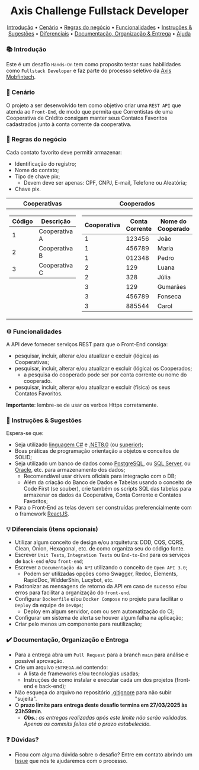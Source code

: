 <h1 align="center"> Axis Challenge Fullstack Developer </h1>

<p align="center">
   <a href="#-introdução">Introdução</a> •
   <a href="#-cenário">Cenário</a> •
   <a href="#-regras-do-negócio">Regras do negócio</a> • 
   <a href="#%EF%B8%8F-funcionalidades">Funcionalidades</a> • 
   <a href="#-instruções--sugestões">Instruções & Sugestões</a> • 
   <a href="#-diferenciais-itens-opcionais">Diferenciais</a> • 
   <a href="#%EF%B8%8F-documenta%C3%A7%C3%A3o-organiza%C3%A7%C3%A3o-e-entrega">Documentação, Organização & Entrega</a> •
   <a href="#question-d%C3%BAvidas">Ajuda</a>
</p>


### 📚 Introdução

Este é um desafio `Hands-On` tem como proposito testar suas habilidades como `Fullstack Developer` e faz parte do processo seletivo da [Axis Mobfintech](https://axis-mobfintech.com/).


### 🚀 Cenário

O projeto a ser desenvolvido tem como objetivo criar uma `REST API` que atenda ao `Front-End`, de modo que permita que Correntistas de uma Cooperativa de Crédito consigam manter seus Contatos Favoritos cadastrados junto à conta corrente da cooperativa.


### 🎯 Regras do negócio

Cada contato favorito deve permitir armazenar: 

- Identificação do registro;
- Nome do contato;
- Tipo de chave pix;
  - Devem deve ser apenas: CPF, CNPJ, E-mail, Telefone ou Aleatória;
- Chave pix.

<table align="center">
	<thead>
		<tr>
			<th>Cooperativas</th>
			<th>Cooperados</th>
		</tr>
	</thead>
	<tbody>
		<tr>
			<td valign = "top">
				<table>
					<thead>
						<tr>
							<th>Código</th>
							<th>Descrição</th>
						</tr>
					</thead>
					<tbody>
						<tr>
							<td>1</td>
							<td>Cooperativa A</td>
						</tr>
						<tr>
							<td>2</td>
							<td>Cooperativa B</td>
						</tr>
						<tr>
							<td>3</td>
							<td>Cooperativa C</td>
						</tr>
					</tbody>
				</table>
			</td>
			<td valign = "top">
				<table>
					<thead>
						<tr>
							<th>Cooperativa</th>
							<th>Conta Corrente</th>
							<th>Nome do Cooperado</th>
						</tr>
					</thead>
					<tbody>
						<tr>
							<td>1</td>
							<td>123456</td>
							<td>João</td>
						</tr>
						<tr>
							<td>1</td>
							<td>456789</td>
							<td>Maria</td>
						</tr>
						<tr>
							<td>1</td>
							<td>012348</td>
							<td>Pedro</td>
						</tr>
						<tr>
							<td>2</td>
							<td>129</td>
							<td>Luana</td>
						</tr>
						<tr>
							<td>2</td>
							<td>328</td>
							<td>Júlia</td>
						</tr>
						<tr>
							<td>3</td>
							<td>129</td>
							<td>Gumarães</td>
						</tr>
						<tr>
							<td>3</td>
							<td>456789</td>
							<td>Fonseca</td>
						</tr>
						<tr>
							<td>3</td>
							<td>885544</td>
							<td>Carol</td>
						</tr>
					<tbody>
				</table>
			</td>
		</tr>
	</tbody>
</table>


### ⚙️ Funcionalidades

A API deve fornecer serviços REST para que o Front-End consiga: 

 - pesquisar, incluir, alterar e/ou atualizar e excluir (lógica) as Cooperativas;
 - pesquisar, incluir, alterar e/ou atualizar e excluir (lógica) os Cooperados;
   - a pesquisa do cooperado pode ser por conta corrente ou nome do cooperado.
 - pesquisar, incluir, alterar e/ou atualizar e excluir (física) os seus Contatos Favoritos.

**Importante**: lembre-se de usar os verbos Https corretamente.


### 📌 Instruções & Sugestões

Espera-se que:
- Seja utilizado [linguagem C#](https://docs.microsoft.com/pt-br/dotnet/csharp/tour-of-csharp/) e [.NET8.0](https://dotnet.microsoft.com/en-us/download/dotnet/8.0) (ou [superior](https://dotnet.microsoft.com/en-us/download/dotnet));
- Boas práticas de programação orientação a objetos e conceitos de SOLID;
- Seja utilizado um banco de dados como [PostgreSQL](https://www.postgresql.org/download/), ou [SQL Server](https://www.microsoft.com/pt-br/sql-server/sql-server-downloads), ou [Oracle](https://www.oracle.com/br/database/technologies/xe-downloads.html), etc. para armazenamento dos dados;
  - Recomendável usar drivers oficiais para integração com o DB;
  - Além da criação do Banco de Dados e Tabelas usando o conceito de Code First (se souber), crie também os scripts SQL das tabelas para armazenar os dados da Cooperativa, Conta Corrente e Contatos Favoritos;
- Para o Front-End as telas devem ser construídas preferencialmente com o framework [ReactJS](https://react.dev/).
  

### 💡 Diferenciais (itens opcionais)

- Utilizar algum conceito de design e/ou arquitetura: DDD, CQS, CQRS, Clean, Onion, Hexagonal, etc. de como organiza seu do código fonte.
- Escrever `Unit Tests`, `Integration Tests` ou `End-to-End` para os serviços de `back-end` e/ou `front-end`;
- Escrever a `Documentação da API` utilizando o conceito de `Open API 3.0`;
  - Podem ser utilizadas opções como Swagger, Redoc, Elements, RapidDoc, WidderShin, Lucybot, etc.
- Padronizar as mensagens de retorno da API em caso de sucesso e/ou erros para facilitar a organização do `front-end`.
- Configurar `Dockerfile` e/ou `Docker Compose` no projeto para facilitar o `Deploy` da equipe de `DevOps`;
  - Deploy em algum servidor, com ou sem automatização do CI;
- Configurar um sistema de alerta se houver algum falha na aplicação;
- Criar pelo menos um componente para reutilização;


### ✔️ Documentação, Organização e Entrega

- Para a entrega abra um `Pull Request` para a branch `main` para análise e possível aprovação.
- Crie um arquivo `ENTREGA.md` contendo:
  - A lista de frameworks e/ou tecnologias usadas;
  - Instruções de como instalar e executar cada um dos projetos (front-end e back-end);
- Não esqueça do arquivo no repositório [.gitignore](https://www.toptal.com/developers/gitignore) para não subir "sujeita".
- O **prazo limite para entrega deste desafio termina em 27/03/2025 às 23h59min**.
  - ***Obs.**: as entregas realizadas após este limite não serão validadas. Apenas os commits feitos até o prazo estabelecido.*



### :question: Dúvidas?

- Ficou com alguma dúvida sobre o desafio? Entre em contato abrindo um [Issue](https://github.com/ricardo-axis/desafio-fullstack/issues) que nós te ajudaremos com o processo.

